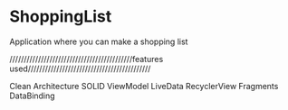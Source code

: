 # ShoppingList
Application where you can make a shopping list

///////////////////////////////////////////features used///////////////////////////////////////////

Clean Architecture
SOLID
ViewModel
LiveData
RecyclerView
Fragments
DataBinding